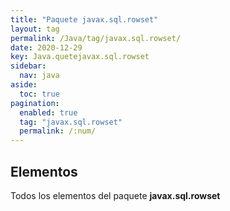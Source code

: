 ```yaml
---
title: "Paquete javax.sql.rowset"
layout: tag
permalink: /Java/tag/javax.sql.rowset/
date: 2020-12-29
key: Java.quetejavax.sql.rowset
sidebar: 
  nav: java
aside: 
  toc: true
pagination: 
  enabled: true
  tag: "javax.sql.rowset"
  permalink: /:num/
---
```


<h2>Elementos</h2>
Todos los elementos del paquete <strong>javax.sql.rowset</strong>
